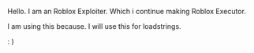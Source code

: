 Hello. I am an Roblox Exploiter. Which i continue making Roblox Executor.

I am using this because. I will use this for loadstrings.

: )
